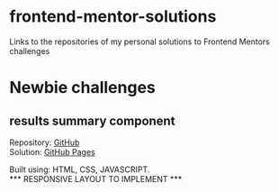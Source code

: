 # frontend-mentor-solutions
Links to the repositories of my personal solutions to Frontend Mentors challenges

# Newbie challenges

## results summary component
Repository: [GitHub](https://github.com/jionnyMagiah/results-summary-component-main)  
Solution: [GitHub Pages](https://jionnymagiah.github.io/results-summary-component-main/)

Built using: HTML, CSS, JAVASCRIPT.  
*** RESPONSIVE LAYOUT TO IMPLEMENT ***
